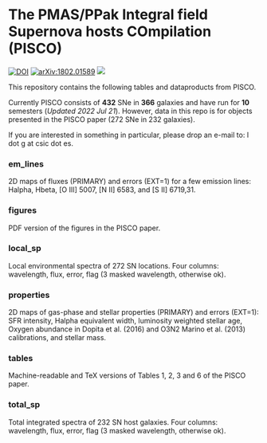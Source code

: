# The PMAS/PPak Integral field Supernova hosts COmpilation (PISCO)

[![DOI](https://zenodo.org/badge/DOI/10.5281/zenodo.1172732.svg)](https://doi.org/10.5281/zenodo.1172732)
[![arXiv:1802.01589](https://img.shields.io/badge/astro--ph.GA-arXiv%3A1802.01589-B31B1B.svg)](https://arxiv.org/abs/1802.01589)
![](https://img.shields.io/badge/Updated-Feb%232021-green.svg)

This repository contains the following tables and dataproducts from PISCO. 

Currently PISCO consists of **432** SNe in **366** galaxies and have run for **10** semesters (_Updated 2022 Jul 21_). However, data in this repo is for objects presented in the PISCO paper (272 SNe in 232 galaxies).

If you are interested in something in particular, please drop an e-mail to: l dot g at csic dot es.


<!--- 
Publications using PISCO data (12):
- Galbany et al. 2014 CALIFA-I
- Galbany et al. 2016 CALIFA-II
- Galbany et al. 2017 EDGE
- Galbany et al. 2018 PISCO presentation
- de Jaeger et al. 2018 SN2016esw
- Xiao et et al. 2019 BPASS
- González-Gaitán et al. 2019 INLA
- Systematic study of outflows in the Local Universe using CALIFA: I. Sample selection and main properties, López-Cobá et al. 2019 MNRAS 482 4032 [https://ui.adsabs.harvard.edu/#abs/2019MNRAS.482.4032L]
- Evidence for a Chandrasekhar-mass explosion in the Ca-strong 1991bg-like type Ia supernova 2016hnk, Galbany et al. 2019 A&A 630 A76 [https://ui.adsabs.harvard.edu/abs/2019A%26A...630A..76G/abstract]
- Galaxies hosting an AGN: a view from the CALIFA survey, Lacerda et al. 2020 MNRAS 492 3073 [https://ui.adsabs.harvard.edu/abs/2020MNRAS.492.3073L/abstract]
- H II regions in the CALIFA survey: I. catalogue presentation, Espinosa-Ponce et al., 2020 MNRAS 494 1622 [https://ui.adsabs.harvard.edu/abs/2020MNRAS.494.1622E/abstract]
- The stellar metallicity distribution function of galaxies in the CALIFA survey, Mejía-Narváez et al. 2020 MNRAS 499 4838 [https://ui.adsabs.harvard.edu/abs/2020MNRAS.499.4838M/abstract]
--->


### em_lines

2D maps of fluxes (PRIMARY) and errors (EXT=1) for a few emission lines: Halpha, Hbeta, [O III] 5007, [N II] 6583, and [S II] 6719,31.

### figures

PDF version of the figures in the PISCO paper.

### local_sp

Local environmental spectra of 272 SN locations. Four columns: wavelength, flux, error, flag (3 masked wavelength, otherwise ok).

### properties

2D maps of gas-phase and stellar properties (PRIMARY) and errors (EXT=1): SFR intensity, Halpha equivalent width, luminosity weighted stellar age, Oxygen abundance in Dopita et al. (2016) and O3N2 Marino et al. (2013) calibrations, and stellar mass.

### tables

Machine-readable and TeX versions of Tables 1, 2, 3 and 6 of the PISCO paper.

### total_sp

Total integrated spectra of 232 SN host galaxies. Four columns: wavelength, flux, error, flag (3 masked wavelength, otherwise ok).
